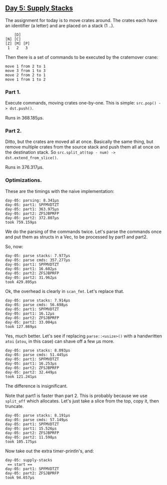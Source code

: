## [Day 5: Supply Stacks](https://adventofcode.com/2022/day/5)

The assignment for today is to move crates around. The crates each
have an identifier (a letter) and are placed on a stack (1 ..).

```
    [D]
[N] [C]
[Z] [M] [P]
 1   2   3
```

Then there is a set of commands to be executed by the cratemover crane:

```
move 1 from 2 to 1
move 3 from 1 to 3
move 2 from 2 to 1
move 1 from 1 to 2
```

### Part 1.

Execute commands, moving crates one-by-one. This is simple: `src.pop() -> dst.push()`.

Runs in 368.185µs.

### Part 2.

Ditto, but the crates are moved all at once. Basically the same thing,
but remove multiple crates from the source stack and push them all at once
on the destination stack. So `src.split_at(top - num) -> dst.extend_from_slice()`.

Runs in 376.317µs.

### Optimizations.

These are the timings with the naive implementation:

```
day-05: parsing: 8.341µs
day-05: part1: SPFMVDTZT
day-05: part1: 363.975µs
day-05: part2: ZFSJBPRFP
day-05: part2: 372.807µs
took 759.159µs
```

We do the parsing of the commands twice. Let's parse the commands once and
put them as structs in a Vec, to be processed by part1 and part2.

So, now:

```
day-05: parse stacks: 7.977µs
day-05: parse cmds: 357.277µs
day-05: part1: SPFMVDTZT
day-05: part1: 16.602µs
day-05: part2: ZFSJBPRFP
day-05: part2: 31.962µs
took 429.895µs
```

Ok, the overhead is clearly in `scan_fmt`. Let's replace that.

```
day-05: parse stacks: 7.914µs
day-05: parse cmds: 56.698µs
day-05: part1: SPFMVDTZT
day-05: part1: 16.12µs
day-05: part2: ZFSJBPRFP
day-05: part2: 33.004µs
took 127.869µs
```

Yes, much better. Let's see if replacing `parse::<usize>()` with a handwritten
`atoi` (`atou`, in this case) can shave off a few µs more.

```
day-05: parse stacks: 8.093µs
day-05: parse cmds: 51.445µs
day-05: part1: SPFMVDTZT
day-05: part1: 16.253µs
day-05: part2: ZFSJBPRFP
day-05: part2: 32.449µs
took 121.241µs
```

The difference is insignificant.

Note that part1 is faster than part 2. This is probably because we use
`split_off` which allocates. Let's just take a slice from the top, copy
it, then truncate.

```
day-05: parse stacks: 8.191µs
day-05: parse cmds: 57.149µs
day-05: part1: SPFMVDTZT
day-05: part1: 15.526µs
day-05: part2: ZFSJBPRFP
day-05: part2: 11.598µs
took 105.175µs
```

Now take out the extra timer-println's, and:

```
day-05: supply-stacks
 == start ==
day-05: part1: SPFMVDTZT
day-05: part2: ZFSJBPRFP
took 94.657µs
```

